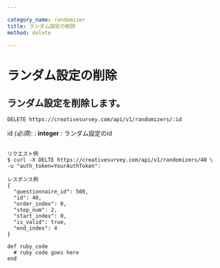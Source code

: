 ```yaml
---

category_name: randomizer
title: ランダム設定の削除
method: delete

---
```


# ランダム設定の削除

## ランダム設定を削除します。

`DELETE https://creativesurvey.com/api/v1/randomizers/:id`

id _(必須)_:
: __integer__
: ランダム設定のid

~~~

リクエスト例
$ curl -X DELTE https://creativesurvey.com/api/v1/randomizers/40 \
-u "auth_token=YourAuthToken":

レスポンス例
{
  "questionnaire_id": 508,
  "id": 40,
  "order_index": 0,
  "step_num": 2,
  "start_index": 0,
  "is_valid": true,
  "end_index": 4
}

~~~

~~~
def ruby_code
  # ruby code goes here
end
~~~

